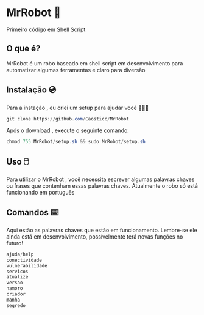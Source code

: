 # MrRobot 🤖
Primeiro código em Shell Script




## O que é?
MrRobot é um robo baseado em shell script em desenvolvimento para automatizar algumas ferramentas e claro para diversão 


## Instalação 💿
Para a instação , eu criei um setup para ajudar você  👨🏻‍💻

 ```powershell
git clone https://github.com/Caosticc/MrRobot
```
 
 Após o download , execute o seguinte comando:
 
 ```powershell
chmod 755 MrRobot/setup.sh && sudo MrRobot/setup.sh
```

 
 ## Uso 🖱️
 Para utilizar o MrRobot , você necessita escrever algumas palavras chaves ou frases que contenham essas palavras chaves. Atualmente o robo só está funcionando em português





## Comandos ⌨️

Aqui estão as palavras chaves que estão em funcionamento. Lembre-se ele ainda está em desenvolvimento, possívelmente terá novas funções no futuro!


```powershell
ajuda/help
conectividade
vulnerabilidade
servicos
atualize
versao
namoro
criador
manha
segredo

```
